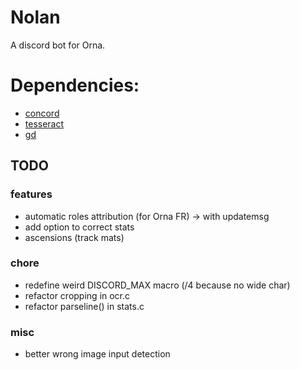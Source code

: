 # Nolan
A discord bot for Orna.

# Dependencies:
- [concord](https://github.com/Cogmasters/concord)
- [tesseract](https://github.com/tesseract-ocr/tesseract)
- [gd](https://github.com/libgd/libgd)

## TODO

### features
- automatic roles attribution (for Orna FR) -> with updatemsg
- add option to correct stats
- ascensions (track mats)

### chore
- redefine weird DISCORD_MAX macro (/4 because no wide char)
- refactor cropping in ocr.c
- refactor parseline() in stats.c

### misc
- better wrong image input detection
